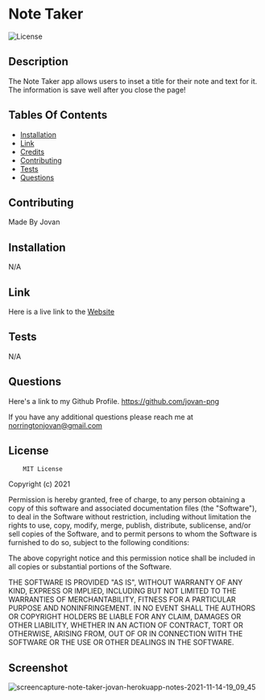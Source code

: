 # Note Taker

![License](https://img.shields.io/badge/MIT-blue)

## Description

The Note Taker app allows users to inset a title for their note and text for it. The information is save well after you close the page!

## Tables Of Contents

- [Installation](#installation)
- [Link](#link)
- [Credits](#credits)
- [Contributing](#Contributing)
- [Tests](#Tests)
- [Questions](#Questions)

## Contributing

Made By Jovan

## Installation

N/A

## Link

Here is a live link to the [Website](https://note-taker-jovan.herokuapp.com)

## Tests

N/A

## Questions

Here's a link to my Github Profile.
https://github.com/jovan-png

If you have any additional questions please reach me at
norringtonjovan@gmail.com

## License

        MIT License

Copyright (c) 2021

Permission is hereby granted, free of charge, to any person obtaining a copy
of this software and associated documentation files (the "Software"), to deal
in the Software without restriction, including without limitation the rights
to use, copy, modify, merge, publish, distribute, sublicense, and/or sell
copies of the Software, and to permit persons to whom the Software is
furnished to do so, subject to the following conditions:

The above copyright notice and this permission notice shall be included in all
copies or substantial portions of the Software.

THE SOFTWARE IS PROVIDED "AS IS", WITHOUT WARRANTY OF ANY KIND, EXPRESS OR
IMPLIED, INCLUDING BUT NOT LIMITED TO THE WARRANTIES OF MERCHANTABILITY,
FITNESS FOR A PARTICULAR PURPOSE AND NONINFRINGEMENT. IN NO EVENT SHALL THE
AUTHORS OR COPYRIGHT HOLDERS BE LIABLE FOR ANY CLAIM, DAMAGES OR OTHER
LIABILITY, WHETHER IN AN ACTION OF CONTRACT, TORT OR OTHERWISE, ARISING FROM,
OUT OF OR IN CONNECTION WITH THE SOFTWARE OR THE USE OR OTHER DEALINGS IN THE
SOFTWARE.
## Screenshot
![screencapture-note-taker-jovan-herokuapp-notes-2021-11-14-19_09_45](https://user-images.githubusercontent.com/88255194/141707226-bda2a333-c527-4392-a925-245aeafcc4a0.png)
